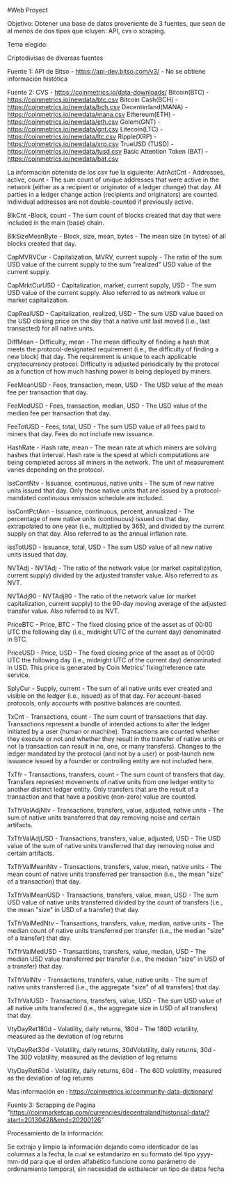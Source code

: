 #Web Proyect

Objetivo:
Obtener una base de datos proveniente de 3 fuentes, que sean de al menos de dos tipos que icluyen: API, cvs o scraping.

Tema elegido:

Criptodivisas de diversas fuentes

Fuente 1: API de Bitso - https://api-dev.bitso.com/v3/ - No se obtiene información histótica

Fuente 2: CVS  - https://coinmetrics.io/data-downloads/
Bitcoin(BTC) - https://coinmetrics.io/newdata/btc.csv
Bitcoin Cash(BCH) - https://coinmetrics.io/newdata/bch.csv
Decenterland(MANA) - https://coinmetrics.io/newdata/mana.csv
Ethereum(ETH) - https://coinmetrics.io/newdata/eth.csv
Golem(GNT) - https://coinmetrics.io/newdata/gnt.csv
Litecoin(LTC) - https://coinmetrics.io/newdata/ltc.csv
Ripple(XRP) - https://coinmetrics.io/newdata/xrp.csv
TrueUSD (TUSD) - https://coinmetrics.io/newdata/tusd.csv
Basic Attention Token (BAT) - https://coinmetrics.io/newdata/bat.csv

La información obtenida de los csv fue la siguiente:
AdrActCnt - Addresses, active, count - The sum count of unique addresses that were active in the network (either as a recipient or originator of a ledger change) that day. All parties in a ledger change action (recipients and originators) are counted. Individual addresses are not double-counted if previously active.

BlkCnt -Block, count - The sum count of blocks created that day that were included in the main (base) chain.


BlkSizeMeanByte - Block, size, mean, bytes - The mean size (in bytes) of all blocks created that day.

CapMVRVCur - Capitalization, MVRV, current supply - The ratio of the sum USD value of the current supply to the sum "realized" USD value of the current supply.

CapMrktCurUSD - Capitalization, market, current supply, USD - The sum USD value of the current supply. Also referred to as network value or market capitalization.

CapRealUSD - Capitalization, realized, USD - The sum USD value based on the USD closing price on the day that a native unit last moved (i.e., last transacted) for all native units.

DiffMean - Difficulty, mean - The mean difficulty of finding a hash that meets the protocol-designated requirement (i.e., the difficulty of finding a new block) that day. The requirement is unique to each applicable cryptocurrency protocol. Difficulty is adjusted periodically by the protocol as a function of how much hashing power is being deployed by miners.

FeeMeanUSD - Fees, transaction, mean, USD - The USD value of the mean fee per transaction that day.

FeeMedUSD - Fees, transaction, median, USD - The USD value of the median fee per transaction that day.

FeeTotUSD - Fees, total, USD - The sum USD value of all fees paid to miners that day. Fees do not include new issuance.

HashRate - Hash rate, mean - The mean rate at which miners are solving hashes that interval. Hash rate is the speed at which computations are being completed across all miners in the network. The unit of measurement varies depending on the protocol.

IssContNtv - Issuance, continuous, native units - The sum of new native units issued that day. Only those native units that are issued by a protocol-mandated continuous emission schedule are included.

IssContPctAnn - Issuance, continuous, percent, annualized - The percentage of new native units (continuous) issued on that day, extrapolated to one year (i.e., multiplied by 365), and divided by the current supply on that day. Also referred to as the annual inflation rate.

IssTotUSD - Issuance, total, USD - The sum USD value of all new native units issued that day.

NVTAdj - NVTAdj - The ratio of the network value (or market capitalization, current supply) divided by the adjusted transfer value. Also referred to as NVT.

NVTAdj90 - NVTAdj90 - The ratio of the network value (or market capitalization, current supply) to the 90-day moving average of the adjusted transfer value. Also referred to as NVT.

PriceBTC - Price, BTC - The fixed closing price of the asset as of 00:00 UTC the following day (i.e., midnight UTC of the current day) denominated in BTC.

PriceUSD - Price, USD - The fixed closing price of the asset as of 00:00 UTC the following day (i.e., midnight UTC of the current day) denominated in USD. This price is generated by Coin Metrics' fixing/reference rate service.

SplyCur - Supply, current - The sum of all native units ever created and visible on the ledger (i.e., issued) as of that day. For account-based protocols, only accounts with positive balances are counted.

TxCnt - Transactions, count - The sum count of transactions that day. Transactions represent a bundle of intended actions to alter the ledger initiated by a user (human or machine). Transactions are counted whether they execute or not and whether they result in the transfer of native units or not (a transaction can result in no, one, or many transfers). Changes to the ledger mandated by the protocol (and not by a user) or post-launch new issuance issued by a founder or controlling entity are not included here.

TxTfr - Transactions, transfers, count - The sum count of transfers that day. Transfers represent movements of native units from one ledger entity to another distinct ledger entity. Only transfers that are the result of a transaction and that have a positive (non-zero) value are counted.

TxTfrValAdjNtv - Transactions, transfers, value, adjusted, native units - The sum of native units transferred that day removing noise and certain artifacts.

TxTfrValAdjUSD - Transactions, transfers, value, adjusted, USD - The USD value of the sum of native units transferred that day removing noise and certain artifacts.

TxTfrValMeanNtv - Transactions, transfers, value, mean, native units - The mean count of native units transferred per transaction (i.e., the mean "size" of a transaction) that day.

TxTfrValMeanUSD - Transactions, transfers, value, mean, USD - The sum USD value of native units transferred divided by the count of transfers (i.e., the mean "size" in USD of a transfer) that day.

TxTfrValMedNtv - Transactions, transfers, value, median, native units - The median count of native units transferred per transfer (i.e., the median "size" of a transfer) that day.

TxTfrValMedUSD - Transactions, transfers, value, median, USD - The median USD value transferred per transfer (i.e., the median "size" in USD of a transfer) that day.

TxTfrValNtv - Transactions, transfers, value, native units - The sum of native units transferred (i.e., the aggregate "size" of all transfers) that day.

TxTfrValUSD - Transactions, transfers, value, USD - The sum USD value of all native units transferred (i.e., the aggregate size in USD of all transfers) that day.

VtyDayRet180d - Volatility, daily returns, 180d - The 180D volatility, measured as the deviation of log returns

VtyDayRet30d - Volatility, daily returns, 30dVolatility, daily returns, 30d - The 30D volatility, measured as the deviation of log returns

VtyDayRet60d - Volatility, daily returns, 60d - The 60D volatility, measured as the deviation of log returns

Mas información en : https://coinmetrics.io/community-data-dictionary/


Fuente 3: Scrapping de Pagina "https://coinmarketcap.com/currencies/decentraland/historical-data/?start=20130428&end=20200126"


Procesamiento de la información:

Se extrajo y limpio la información dejando como identicador de las columnas a la fecha, la cual se estandarizo en su formato del tipo yyyy-mm-dd para que el orden alfabético funcione como parámetro de ordenamiento temporal, sin necesidad de estbalecer un tipo de datos fecha




